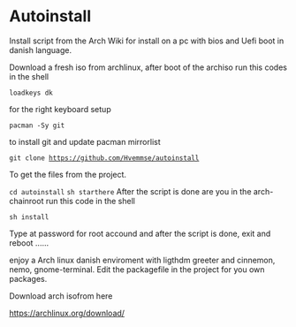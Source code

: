 # Autoinstall

Install script from the Arch Wiki for install on a pc with bios and Uefi boot in danish language.

Download a fresh iso from archlinux, after boot of the archiso run this codes in the shell

<code>loadkeys dk</code>
  
for the right keyboard setup

<code>pacman -Sy git</code>

to install git and update pacman mirrorlist

<code>git clone https://github.com/Hvemmse/autoinstall</code>

To get the files from the project.

<code>cd autoinstall</code>
<code>sh starthere</code>
After the script is done are you in the arch-chainroot run this code in the shell

<code>sh install</code>

Type at password for root accound and after the script is done, exit and reboot ...... 

enjoy a Arch linux danish enviroment with ligthdm greeter and cinnemon, nemo, gnome-terminal. Edit the packagefile in the project for you own packages.

Download arch isofrom here 

https://archlinux.org/download/
